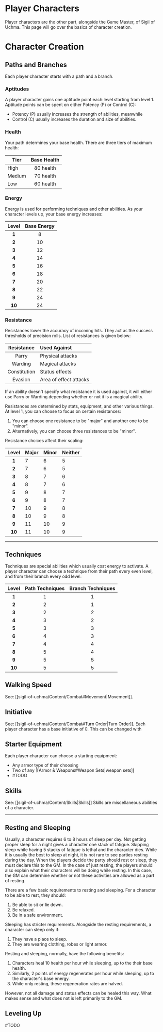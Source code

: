 # Player Characters
Player characters are the other part, alongside the Game Master, of Sigil of Uchma. This page will go over the basics of character creation.

# Character Creation
## Paths and Branches
Each player character starts with a path and a branch. 

### Aptitudes
A player character gains one aptitude point each level starting from level 1. Aptitude points can be spent on either Potency (P) or Control (C):
+ Potency (P) usually increases the strength of abilities, meanwhile
+ Control (C) usually increases the duration and size of abilities.

### Health
Your path determines your base health. There are three tiers of maximum health:

| Tier   | Base Health |
| ------ | :---------: |
| High   |  80 health  |
| Medium |  70 health  |
| Low    |  60 health  |
### Energy
Energy is used for performing techniques and other abilities. As your character levels up, your base energy increases:

| Level  | Base Energy |
| :----: | :---------: |
| **1**  |      8      |
| **2**  |     10      |
| **3**  |     12      |
| **4**  |     14      |
| **5**  |     16      |
| **6**  |     18      |
| **7**  |     20      |
| **8**  |     22      |
| **9**  |     24      |
| **10** |     24      |

### Resistance
Resistances lower the accuracy of incoming hits. They act as the success thresholds of precision rolls. List of resistances is given below:

|  Resistance  | Used Against           |
| :----------: | :--------------------- |
|    Parry     | Physical attacks       |
|   Warding    | Magical attacks        |
| Constitution | Status effects         |
|   Evasion    | Area of effect attacks |

If an ability doesn't specify what resistance it is used against, it will either use Parry or Warding depending whether or not it is a magical ability.

Resistances are determined by stats, equipment, and other various things. At level 1, you can choose to focus on certain resistances:
1. You can choose one resistance to be "major" and another one to be "minor".
2. Alternatively, you can choose three resistances to be "minor".

Resistance choices affect their scaling:

| Level  | Major | Minor | Neither |
| :----: | :---- | ----- | ------- |
| **1**  | 7     | 6     | 5       |
| **2**  | 7     | 6     | 5       |
| **3**  | 8     | 7     | 6       |
| **4**  | 8     | 7     | 6       |
| **5**  | 9     | 8     | 7       |
| **6**  | 9     | 8     | 7       |
| **7**  | 10    | 9     | 8       |
| **8**  | 10    | 9     | 8       |
| **9**  | 11    | 10    | 9       |
| **10** | 11    | 10    | 9       |

---
## Techniques
Techniques are special abilities which usually cost energy to activate. A player character can choose a technique from their path every even level, and from their branch every odd level:

| Level  | Path Techniques | Branch Techniques |
| :----: | :-------------: | :---------------: |
| **1**  |        1        |         1         |
| **2**  |        2        |         1         |
| **3**  |        2        |         2         |
| **4**  |        3        |         2         |
| **5**  |        3        |         3         |
| **6**  |        4        |         3         |
| **7**  |        4        |         4         |
| **8**  |        5        |         4         |
| **9**  |        5        |         5         |
| **10** |        5        |         5         |

## Walking Speed
See: [[sigil-of-uchma/Content/Combat#Movement|Movement]].

## Initiative
See: [[sigil-of-uchma/Content/Combat#Turn Order|Turn Order]].
Each player character has a base initiative of 0. This can be changed with 

## Starter Equipment
Each player character can choose a starting equipment:
+ Any armor type of their choosing
+ Two of any [[Armor & Weapons#Weapon Sets|weapon sets]]
+ #TODO 

## Skills
See: [[sigil-of-uchma/Content/Skills|Skills]]
Skills are miscellaneous abilities of a character.

---
## Resting and Sleeping
Usually, a character requires 6 to 8 hours of sleep per day. Not getting proper sleep for a night gives a character one stack of fatigue. Skipping sleep while having 5 stacks of fatigue is lethal and the character dies. While it is usually the best to sleep at night, it is not rare to see parties resting during the day. When the players decide the party should rest or sleep, they must declare this to the GM. In the case of just resting, the players should also explain what their characters will be doing while resting. In this case, the GM can determine whether or not these activities are allowed as a part of resting.

There are a few basic requirements to resting and sleeping. For a character to be able to rest, they should:
1. Be able to sit or lie down. 
2. Be relaxed.
3. Be in a safe environment.

Sleeping has stricter requirements. Alongside the resting requirements, a character can sleep only if:
1. They have a place to sleep.
2. They are wearing clothing, robes or light armor.

Resting and sleeping, normally, have the following benefits:
1. Characters heal 10 health per hour while sleeping, up to the their base health.
2. Similarly, 2 points of energy regenerates per hour while sleeping, up to the character's base energy.
3. While only resting, these regeneration rates are halved.

However, not all damage and status effects can be healed this way. What makes sense and what does not is left primarily to the GM.

## Leveling Up
#TODO 

